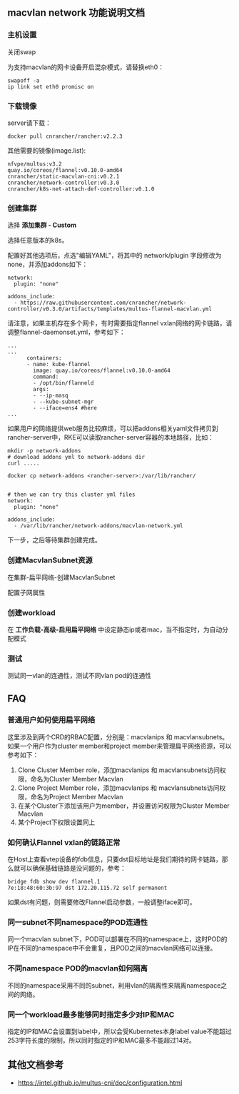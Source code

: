 ## macvlan network 功能说明文档

### 主机设置

关闭swap

为支持macvlan的网卡设备开启混杂模式，请替换eth0：

```
swapoff -a
ip link set eth0 promisc on
```

### 下载镜像

server请下载：

```
docker pull cnrancher/rancher:v2.2.3
```

其他需要的镜像(image.list):

```
nfvpe/multus:v3.2
quay.io/coreos/flannel:v0.10.0-amd64
cnrancher/static-macvlan-cni:v0.2.1
cnrancher/network-controller:v0.3.0
cnrancher/k8s-net-attach-def-controller:v0.1.0
```

### 创建集群

选择 **添加集群 - Custom**

选择任意版本的k8s。

配置好其他选项后，点选"编辑YAML"，将其中的 network/plugin 字段修改为none，并添加addons如下：

```
network:
  plugin: "none"

addons_include:
  - https://raw.githubusercontent.com/cnrancher/network-controller/v0.3.0/artifacts/templates/multus-flannel-macvlan.yml

```

请注意，如果主机存在多个网卡，有时需要指定flannel vxlan网络的网卡链路，请调整flannel-daemonset.yml，参考如下：

```
...
...
      containers:
      - name: kube-flannel
        image: quay.io/coreos/flannel:v0.10.0-amd64
        command:
        - /opt/bin/flanneld
        args:
        - --ip-masq
        - --kube-subnet-mgr
        - --iface=ens4 #here
...
```

如果用户的网络提供web服务比较麻烦，可以把addons相关yaml文件拷贝到rancher-server中，RKE可以读取rancher-server容器的本地路径，比如：

```
mkdir -p network-addons
# download addons yml to network-addons dir
curl .....

docker cp network-addons <rancher-server>:/var/lib/rancher/


# then we can try this cluster yml files
network:
  plugin: "none"

addons_include:
  - /var/lib/rancher/network-addons/macvlan-network.yml
```

下一步，之后等待集群创建完成。

### 创建MacvlanSubnet资源

在集群-扁平网络-创建MacvlanSubnet

配置子网属性

### 创建workload

在 **工作负载-高级-启用扁平网络** 中设定静态ip或者mac，当不指定时，为自动分配模式

### 测试

测试同一vlan的连通性，测试不同vlan pod的连通性

## FAQ

### 普通用户如何使用扁平网络

这里涉及到两个CRD的RBAC配置，分别是：macvlanips 和 macvlansubnets。如果一个用户作为cluster member和project member来管理扁平网络资源，可以参考如下：

1. Clone Cluster Member role，添加macvlanips 和 macvlansubnets访问权限，命名为Cluster Member Macvlan
2. Clone Project Member role，添加macvlanips 和 macvlansubnets访问权限，命名为Project Member Macvlan
3. 在某个Cluster下添加该用户为member，并设置访问权限为Cluster Member Macvlan
4. 某个Project下权限设置同上

### 如何确认Flannel vxlan的链路正常

在Host上查看vtep设备的fdb信息，只要dst目标地址是我们期待的网卡链路，那么就可以确保基础链路是没问题的，参考：

```
bridge fdb show dev flannel.1
7e:18:48:60:3b:97 dst 172.20.115.72 self permanent
```

如果dst有问题，则需要修改Flannel启动参数，一般调整iface即可。

### 同一subnet不同namespace的POD连通性

同一个macvlan subnet下，POD可以部署在不同的namespace上，这时POD的IP在不同的namespace中不会重复，且POD之间的macvlan网络可以连接。

### 不同namespace POD的macvlan如何隔离

不同的namespace采用不同的subnet，利用vlan的隔离性来隔离namespace之间的网络。

### 同一个workload最多能够同时指定多少对IP和MAC

指定的IP和MAC会设置到label中，所以会受Kubernetes本身label value不能超过253字符长度的限制，所以同时指定的IP和MAC最多不能超过14对。

## 其他文档参考

- https://intel.github.io/multus-cni/doc/configuration.html


